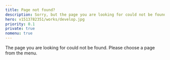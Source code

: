 ```yaml
---
title: Page not found?
description: Sorry, but the page you are looking for could not be found?
hero: v1513782351/works/develop.jpg
priority: 0.1
private: true
nomenu: true
---
```


The page you are looking for could not be found. Please choose a page from the menu.

